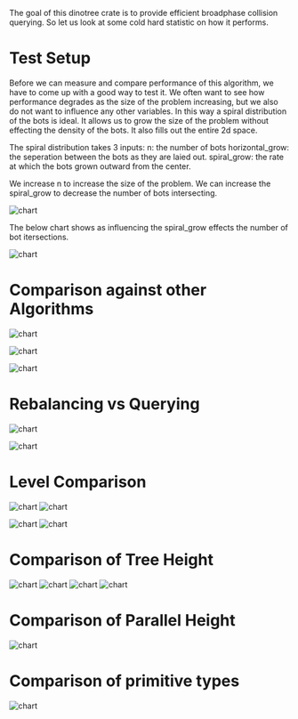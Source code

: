 



The goal of this dinotree crate is to provide efficient broadphase collision querying. So let us look at some cold hard statistic on how it performs. 

# Test Setup

Before we can measure and compare performance of this algorithm, we have to come up with a good way to test it. We often want to see how performance degrades as the size of the problem increasing, but we also do not want to influence any other variables. In this way a spiral distribution of the bots is ideal. It allows us to grow the size of the problem without effecting the density of the bots. It also fills out the entire 2d space. 

The spiral distribution takes 3 inputs: 
n: the number of bots
horizontal_grow: the seperation between the bots as they are laied out.
spiral_grow: the rate at which the bots grown outward from the center.


We increase n to increase the size of the problem.
We can increase the spiral_grow to decrease the number of bots intersecting.

![chart](./graphs/spiral_visualize.png)

The below chart shows as influencing the spiral_grow effects the number of bot itersections.

![chart](./graphs/spiral_data.png)


# Comparison against other Algorithms


![chart](./graphs/colfind_theory.png)


![chart](./graphs/colfind_num_pairs.png)

![chart](./graphs/colfind_num_pairs_detailed.png)



# Rebalancing vs Querying
![chart](./graphs/colfind_rebal_vs_query_num_bots.png)

![chart](./graphs/colfind_rebal_vs_query_theory_spiral.png)


# Level Comparison
![chart](./graphs/level_analysis_theory_rebal.png)
![chart](./graphs/level_analysis_theory_query.png)

![chart](./graphs/level_analysis_bench_rebal.png)
![chart](./graphs/level_analysis_bench_query.png)




# Comparison of Tree Height


![chart](./graphs/colfind_height_heuristic.png)
![chart](./graphs/colfind_height_heuristic_3d.png)
![chart](./graphs/colfind_optimal_height_vs_heuristic_height.png)
![chart](./graphs/colfind_heuristic_bench_vs_optimal_bench.png)


# Comparison of Parallel Height

![chart](./graphs/parallel_height_heuristic.png)

# Comparison of primitive types

![chart](./graphs/colfind_float_vs_integer.png)



